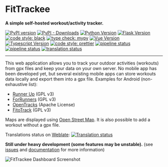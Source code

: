 # FitTrackee
**A simple self-hosted workout/activity tracker.**  

[![PyPI version](https://img.shields.io/pypi/v/fittrackee.svg?logo=pypi&logoColor=fff)](https://pypi.org/project/fittrackee/)
[![PyPI - Downloads](https://img.shields.io/pypi/dm/fittrackee?logo=pypi&logoColor=fff)](https://pypi.org/project/fittrackee/)
[![Python Version](https://img.shields.io/badge/python-3.7+-brightgreen.svg)](https://python.org)
[![Flask Version](https://img.shields.io/badge/flask-2.2-brightgreen.svg)](http://flask.pocoo.org/)
[![code style: black](https://img.shields.io/badge/code%20style-black-black)](https://github.com/psf/black)
[![type check: mypy](https://img.shields.io/badge/type%20check-mypy-blue)](http://mypy-lang.org/)
[![Vue Version](https://img.shields.io/badge/vue-3.2-brightgreen.svg)](https://v3.vuejs.org/)
[![Typescript Version](https://img.shields.io/npm/types/typescript)](https://www.typescriptlang.org/)
[![code style: prettier](https://img.shields.io/badge/code_style-prettier-ff69b4.svg)](https://github.com/prettier/prettier)
[![pipeline status](https://github.com/SamR1/FitTrackee/actions/workflows/.tests-python.yml/badge.svg)](https://github.com/SamR1/FitTrackee/actions/workflows/.tests-python.yml)
[![pipeline status](https://github.com/SamR1/FitTrackee/actions/workflows/.tests-javascript.yml/badge.svg)](https://github.com/SamR1/FitTrackee/actions/workflows/.tests-javascript.yml)
[![translation status](https://hosted.weblate.org/widgets/fittrackee/-/svg-badge.svg)](https://hosted.weblate.org/engage/fittrackee/)

---

This web application allows you to track your outdoor activities (workouts) from gpx files and keep your data on your own server.
No mobile app has been developed yet, but several existing mobile apps can store workouts data locally and export them into a gpx file.
Examples for Android (non-exhaustive list):
* [Runner Up](https://github.com/jonasoreland/runnerup) (GPL v3)
* [ForRunners](https://gitlab.com/brvier/ForRunners) (GPL v3)
* [OpenTracks](https://github.com/OpenTracksApp/OpenTracks) (Apache License)
* [FitoTrack](https://codeberg.org/jannis/FitoTrack) (GPL v3)

Maps are displayed using [Open Street Map](https://www.openstreetmap.org).
It is also possible to add a workout without a gpx file.

Translations status on [Weblate](https://hosted.weblate.org/engage/fittrackee/):
[![Translation status](https://hosted.weblate.org/widgets/fittrackee/-/multi-auto.svg)](https://hosted.weblate.org/engage/fittrackee/)

**Still under heavy development (some features may be unstable).**
(see [issues](https://github.com/SamR1/FitTrackee/issues) and [documentation](https://samr1.github.io/FitTrackee) for more information)

![FitTrackee Dashboard Screenshot](https://samr1.github.io/FitTrackee/_images/fittrackee_screenshot-01.png)
